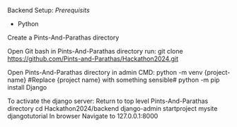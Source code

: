 Backend Setup:
*Prerequisits*
- Python
  
Create a Pints-And-Parathas directory

Open Git bash in Pints-And-Parathas directory
run:
  git clone https://github.com/Pints-and-Parathas/Hackathon2024.git

Open Pints-And-Parathas directory in admin CMD: 
  python -m venv {project-name}  #Replace {project name} with something sensible#
  python -m pip install Django

To activate the django server:
Return to top level Pints-And-Parathas directory
  cd Hackathon2024/backend
  django-admin startproject mysite djangotutorial
In browser Navigate to 127.0.0.1:8000

